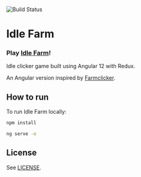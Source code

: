 ![Build Status](https://github.com/danlysiak/idle-farm/actions/workflows/build-deploy.yml/badge.svg)

# Idle Farm

### Play [Idle Farm](https://danlysiak.github.io/idle-farm/)!

Idle clicker game built using Angular 12 with Redux.

An Angular version inspired by [Farmclicker](https://aaronvanston.github.io/farmclicker/).

## How to run

To run Idle Farm locally:

```sh
npm install
```

```sh
ng serve -o
```

## License

See [LICENSE](LICENSE).
